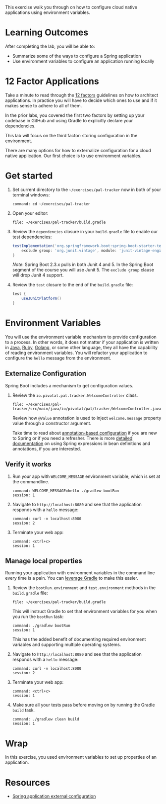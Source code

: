 
This exercise walk you through on how to configure cloud native
applications using
environment variables.

# Learning Outcomes

After completing the lab, you will be able to:

- Summarize some of the ways to configure a Spring application
- Use environment variables to configure an application running locally

# 12 Factor Applications

Take a minute to read through the [12 factors](https://12factor.net)
guidelines on how to architect applications.
In practice you will have to decide which ones to use and if it makes
sense to adhere to all of them.

In the prior labs, you covered the first two factors by setting up your
codebase in GitHub and using Gradle to explicitly declare your
dependencies.

This lab will focus on the third factor: storing configuration in
the environment.

There are many options for how to externalize configuration for a cloud
native application.
Our first choice is to use environment variables.

# Get started

1.  Set current directory to the `~/exercises/pal-tracker` now in both of
    your terminal windows:

    ```terminal:execute-all
    command: cd ~/exercises/pal-tracker
    ```

1.  Open your editor:

    ```editor:open-file
    file: ~/exercises/pal-tracker/build.gradle
    ```

1.  Review the `dependencies` closure in your
    `build.gradle` file to enable our test dependencies:

    ```groovy
    testImplementation('org.springframework.boot:spring-boot-starter-test') {
        exclude group: 'org.junit.vintage', module: 'junit-vintage-engine'
    }
    ```

    *Note*: Spring Boot 2.3.x pulls in both Junit 4 and 5.
    In the Spring Boot segment of the course you will use Junit 5.
    The `exclude group` clause will drop Junit 4 support.

1.  Review the `test` closure to the end of the `build.gradle`
    file:

    ```groovy
    test {
        useJUnitPlatform()
    }
    ```

# Environment Variables

You will use the environment variable mechanism to provide configuration
to a process.
In other words, it does not matter if your application is written in
[Java](https://en.wikipedia.org/wiki/Java_(programming_language)),
[Ruby](https://en.wikipedia.org/wiki/Ruby_(programming_language)),
[Golang](https://en.wikipedia.org/wiki/Go_(programming_language)), or
some other language, they all have the capability of reading environment
variables.
You will refactor your application to configure the `hello` message from
the environment.

## Externalize Configuration

Spring Boot includes a mechanism to get configuration values.

1.  Review the `io.pivotal.pal.tracker.WelcomeController` class.

    ```editor:open-file
    file: ~/exercises/pal-tracker/src/main/java/io/pivotal/pal/tracker/WelcomeController.java
    ```

    Review how `@Value` annotation is used to inject `welcome.message`
    property value through a constructor argument.

    Take time to read about
    [annotation-based configuration](https://docs.spring.io/spring/docs/current/spring-framework-reference/core.html#beans-annotation-config)
    if you are new to Spring or if you need a refresher.
    There is more [detailed documentation](https://docs.spring.io/spring/docs/current/spring-framework-reference/core.html#expressions-beandef)
    on using Spring expressions in bean definitions and annotations, if
    you are interested.

## Verify it works

1.  Run your app with `WELCOME_MESSAGE` environment variable, which
    is set at the commandline.

    ```terminal:execute
    command: WELCOME_MESSAGE=hello ./gradlew bootRun
    session: 1
    ```

1.  Navigate to `http://localhost:8080` and see that the
    application responds with a `hello` message:

    ```terminal:execute
    command: curl -v localhost:8080
    session: 2
    ```

1.  Terminate your web app:

    ```terminal:execute
    command: <ctrl+c>
    session: 1
    ```

## Manage local properties

Running your application with environment variables in the command line
every time is a pain.
You can
[leverage Gradle](https://cloudnative.tips/configuring-a-java-application-for-local-development-60e2c9794ca7)
to make this easier.

1.  Review the `bootRun.environment` and `test.environment` methods
    in the `build.gradle` file:

    ```editor:open-file
    file: ~/exercises/pal-tracker/build.gradle
    ```

    This will instruct Gradle to set that environment variables
    for you when you run the `bootRun` task:

    ```terminal:execute
    command: ./gradlew bootRun
    session: 1
    ```

    This has the added benefit of documenting required environment
    variables and supporting multiple operating systems.

1.  Navigate to `http://localhost:8080` and see that the
    application responds with a `hello` message:

    ```terminal:execute
    command: curl -v localhost:8080
    session: 2
    ```

1.  Terminate your web app:

    ```terminal:execute
    command: <ctrl+c>
    session: 1
    ```

1.  Make sure all your tests pass before moving on by running
    the Gradle `build` task.

    ```terminal:execute
    command: ./gradlew clean build
    session: 1
    ```

# Wrap

In this exercise, you used environment variables to set up
properties of an application. 

# Resources

- [Spring application external configuration](https://docs.spring.io/spring-boot/docs/current/reference/html/boot-features-external-config.html)
